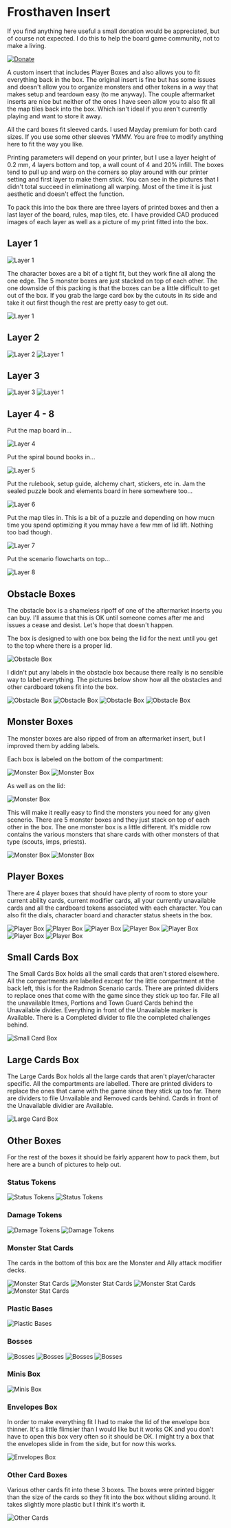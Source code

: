 # Frosthaven Insert

If you find anything here useful a small donation would be appreciated, but of course not expected. I do this to help the board game community, not to make a living. 

[![Donate](https://img.shields.io/badge/Donate-PayPal-green.svg)](https://www.paypal.com/donate/?hosted_button_id=8DHN9MQWWW8UJ)

A custom insert that includes Player Boxes and also allows you to fit everything back in the box. The original insert is fine but has some issues and doesn't allow you to organize monsters and other tokens in a way that makes setup and teardown easy (to me anyway). The couple aftermarket inserts are nice but neither of the ones I have seen allow you to also fit all the map tiles back into the box. Which isn't ideal if you aren't currently playing and want to store it away. 

All the card boxes fit sleeved cards. I used Mayday premium for both card sizes. If you use some other sleeves YMMV. You are free to modify anything here to fit the way you like.

Printing parameters will depend on your printer, but I use a layer height of 0.2 mm, 4 layers bottom and top, a wall count of 4 and 20% infill. The boxes tend to pull up and warp on the corners so play around with our printer setting and first layer to make them stick. You can see in the pictures that I didn't total succeed in eliminationg all warping. Most of the time it is just aesthetic and doesn't effect the function. 

To pack this into the box there are three layers of printed boxes and then a last layer of the board, rules, map tiles, etc. I have provided CAD produced images of each layer as well as a picture of my print fitted into the box. 

## Layer 1

![Layer 1](https://github.com/bdyer64/BoardGameInserts/blob/main/FrosthavenV2/Images/PackingLayer1.png)

The character boxes are a bit of a tight fit, but they work fine all along the one edge. The 5 monster boxes are just stacked on top of each other. The one downside of this packing is that the boxes can be a little difficult to get out of the box. If you grab the large card box by the cutouts in its side and take it out first though the rest are pretty easy to get out.

![Layer 1](https://github.com/bdyer64/BoardGameInserts/blob/main/FrosthavenV2/Images/Layer1.jpg)

## Layer 2

![Layer 2](https://github.com/bdyer64/BoardGameInserts/blob/main/FrosthavenV2/Images/PackingLayer2.png)
![Layer 1](https://github.com/bdyer64/BoardGameInserts/blob/main/FrosthavenV2/Images/Layer2.jpg)

## Layer 3

![Layer 3](https://github.com/bdyer64/BoardGameInserts/blob/main/FrosthavenV2/Images/PackingLayer3.png)
![Layer 1](https://github.com/bdyer64/BoardGameInserts/blob/main/FrosthavenV2/Images/Layer3.jpg)

## Layer 4 - 8

Put the map board in...

![Layer 4](https://github.com/bdyer64/BoardGameInserts/blob/main/FrosthavenV2/Images/Layer4.jpg)

Put the spiral bound books in...

![Layer 5](https://github.com/bdyer64/BoardGameInserts/blob/main/FrosthavenV2/Images/Layer5.jpg)

Put the rulebook, setup guide, alchemy chart, stickers, etc in. Jam the sealed puzzle book and elements board in here somewhere too...

![Layer 6](https://github.com/bdyer64/BoardGameInserts/blob/main/FrosthavenV2/Images/Layer6.jpg)

Put the map tiles in. This is a bit of a puzzle and depending on how mucn time you spend optimizing it you mmay have a few mm of lid lift. Nothing too bad though.

![Layer 7](https://github.com/bdyer64/BoardGameInserts/blob/main/FrosthavenV2/Images/Layer7.jpg)

Put the scenario flowcharts on top...

![Layer 8](https://github.com/bdyer64/BoardGameInserts/blob/main/FrosthavenV2/Images/Layer8.jpg)

## Obstacle Boxes

The obstacle box is a shameless ripoff of one of the aftermarket inserts you can buy. I'll assume that this is OK until someone comes after me and issues a cease and desist. Let's hope that doesn't happen.

The box is designed to with one box being the lid for the next until you get to the top where there is a proper lid. 

![Obstacle Box](https://github.com/bdyer64/BoardGameInserts/blob/main/FrosthavenV2/Images/ObstacleBox0.jpg)

I didn't put any labels in the obstacle box because there really is no sensible way to label everything. The pictures below show how all the obstacles and other cardboard tokens fit into the box.

![Obstacle Box](https://github.com/bdyer64/BoardGameInserts/blob/main/FrosthavenV2/Images/ObstacleBox1.jpg)
![Obstacle Box](https://github.com/bdyer64/BoardGameInserts/blob/main/FrosthavenV2/Images/ObstacleBox2.jpg)
![Obstacle Box](https://github.com/bdyer64/BoardGameInserts/blob/main/FrosthavenV2/Images/ObstacleBox3.jpg)
![Obstacle Box](https://github.com/bdyer64/BoardGameInserts/blob/main/FrosthavenV2/Images/ObstacleBox4.jpg)

## Monster Boxes

The monster boxes are also ripped of from an aftermarket insert, but I improved them by adding labels. 

Each box is labeled on the bottom of the compartment:

![Monster Box](https://github.com/bdyer64/BoardGameInserts/blob/main/FrosthavenV2/Images/MonsterBox1.jpg)
![Monster Box](https://github.com/bdyer64/BoardGameInserts/blob/main/FrosthavenV2/Images/MonsterBox2.jpg)

As well as on the lid:

![Monster Box](https://github.com/bdyer64/BoardGameInserts/blob/main/FrosthavenV2/Images/MonsterBox3.jpg)

This will make it really easy to find the monsters you need for any given scenerio. There are 5 monster boxes and they just stack on top of each other in the box. The one monster box is a little different. It's middle row contains the various monsters that share cards with other monsters of that type (scouts, imps, priests).

![Monster Box](https://github.com/bdyer64/BoardGameInserts/blob/main/FrosthavenV2/Images/MonsterBox4.jpg)
![Monster Box](https://github.com/bdyer64/BoardGameInserts/blob/main/FrosthavenV2/Images/MonsterBox5.jpg)

## Player Boxes

There are 4 player boxes that should have plenty of room to store your current ability cards, current modifier cards, all your currently unavailable cards and all the cardboard tokens associated with each character. You can also fit the dials, character board and character status sheets in the box. 

![Player Box](https://github.com/bdyer64/BoardGameInserts/blob/main/FrosthavenV2/Images/PlayerBox0.jpg)
![Player Box](https://github.com/bdyer64/BoardGameInserts/blob/main/FrosthavenV2/Images/PlayerBox1.jpg)
![Player Box](https://github.com/bdyer64/BoardGameInserts/blob/main/FrosthavenV2/Images/PlayerBox2.jpg)
![Player Box](https://github.com/bdyer64/BoardGameInserts/blob/main/FrosthavenV2/Images/PlayerBox3.jpg)
![Player Box](https://github.com/bdyer64/BoardGameInserts/blob/main/FrosthavenV2/Images/PlayerBox4.jpg)
![Player Box](https://github.com/bdyer64/BoardGameInserts/blob/main/FrosthavenV2/Images/PlayerBox5.jpg)
![Player Box](https://github.com/bdyer64/BoardGameInserts/blob/main/FrosthavenV2/Images/PlayerBox6.jpg)

## Small Cards Box

The Small Cards Box holds all the small cards that aren't stored elsewhere. All the compartments are labelled except for the little compartment at the back left, this is for the Radmon Scenario cards. There are printed dividers to replace ones that come with the game since they stick up too far. File all the unavailable Itmes, Portions and Town Guard Cards behind the Unavailable divider. Everything in front of the Unavailable marker is Available. There is a Completed divider to file the completed challenges behind. 

![Small Card Box](https://github.com/bdyer64/BoardGameInserts/blob/main/FrosthavenV2/Images/SmallCardsBox.jpg)

## Large Cards Box

The Large Cards Box holds all the large cards that aren't player/character specific. All the compartments are labelled. There are printed dividers to replace the ones that came with the game since they stick up too far. There are dividers to file Unvailable and Removed cards behind. Cards in front of the Unavailable dividier are Available. 

![Large Card Box](https://github.com/bdyer64/BoardGameInserts/blob/main/FrosthavenV2/Images/LargeCardsBox.jpg)

## Other Boxes

For the rest of the boxes it should be fairly apparent how to pack them, but here are a bunch of pictures to help out.

### Status Tokens

![Status Tokens](https://github.com/bdyer64/BoardGameInserts/blob/main/FrosthavenV2/Images/StatusTokens1.jpg)
![Status Tokens](https://github.com/bdyer64/BoardGameInserts/blob/main/FrosthavenV2/Images/StatusTokens2.jpg)

### Damage Tokens

![Damage Tokens](https://github.com/bdyer64/BoardGameInserts/blob/main/FrosthavenV2/Images/DamageTokens1.jpg)
![Damage Tokens](https://github.com/bdyer64/BoardGameInserts/blob/main/FrosthavenV2/Images/DamageTokens2.jpg)

### Monster Stat Cards

The cards in the bottom of this box are the Monster and Ally attack modifier decks.

![Monster Stat Cards](https://github.com/bdyer64/BoardGameInserts/blob/main/FrosthavenV2/Images/MonsterStats1.jpg)
![Monster Stat Cards](https://github.com/bdyer64/BoardGameInserts/blob/main/FrosthavenV2/Images/MonsterStats2.jpg)
![Monster Stat Cards](https://github.com/bdyer64/BoardGameInserts/blob/main/FrosthavenV2/Images/MonsterStats3.jpg)
![Monster Stat Cards](https://github.com/bdyer64/BoardGameInserts/blob/main/FrosthavenV2/Images/MonsterStats4.jpg)

### Plastic Bases

![Plastic Bases](https://github.com/bdyer64/BoardGameInserts/blob/main/FrosthavenV2/Images/PlasticBases.jpg)

### Bosses

![Bosses](https://github.com/bdyer64/BoardGameInserts/blob/main/FrosthavenV2/Images/Bosses1.jpg)
![Bosses](https://github.com/bdyer64/BoardGameInserts/blob/main/FrosthavenV2/Images/Bosses2.jpg)
![Bosses](https://github.com/bdyer64/BoardGameInserts/blob/main/FrosthavenV2/Images/Bosses3.jpg)
![Bosses](https://github.com/bdyer64/BoardGameInserts/blob/main/FrosthavenV2/Images/Bosses4.jpg)

### Minis Box

![Minis Box](https://github.com/bdyer64/BoardGameInserts/blob/main/FrosthavenV2/Images/MinisBox.jpg)

### Envelopes Box

In order to make everything fit I had to make the lid of the envelope box thinner. It's a little flimsier than I would like but it works OK and you don't have to open this box very often so it should be OK. I might try a box that the envelopes slide in from the side, but for now this works.

![Envelopes Box](https://github.com/bdyer64/BoardGameInserts/blob/main/FrosthavenV2/Images/EnvelopesBox.jpg)

### Other Card Boxes

Various other cards fit into these 3 boxes. The boxes were printed bigger than the size of the cards so they fit into the box without sliding around. It takes slightly more plastic but I think it's worth it.

![Other Cards](https://github.com/bdyer64/BoardGameInserts/blob/main/FrosthavenV2/Images/OtherCards.jpg)
